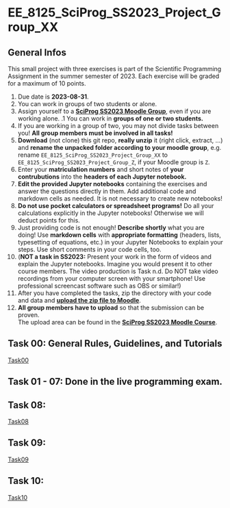 # EE_8125_SciProg_SS2023_Project_Group_XX

## General Infos

This small project with three exercises is part of the Scientific Programming Assignment in the summer semester of 2023. Each exercise will be graded for a maximum of 10 points.

1. Due date is **2023-08-31**.
1. You can work in groups of two students or alone.
1. Assign yourself to a [**SciProg SS2023 Moodle Group**](https://moodle.hochschule-rhein-waal.de/mod/choicegroup/view.php?id=367938), even if you are working alone. 
.1 You can work in **groups of one or two students.**
1. If you are working in a group of two, you may not divide tasks between you! **All group members must be involved in all tasks!** 
1. **Download** (not clone) this git repo, **really unzip** it (right click, extract, ...) and **rename the unpacked folder according to your moodle group**, e.g. rename `EE_8125_SciProg_SS2023_Project_Group_XX` to `EE_8125_SciProg_SS2023_Project_Group_Z`, if your Moodle group is `Z`. 
1. Enter your **matriculation numbers** and short notes of **your contrubutions** into the **headers of each Jupyter notebook.**
1. **Edit the provided Jupyter notebooks** containing the exercises and answer the questions directly in them. Add additional code and markdown cells as needed. It is not necessary to create new notebooks!
1. **Do not use pocket calculators or spreadsheet programs!** Do all your calculations explicitly in the Jupyter notebooks! Otherwise we will deduct points for this. 
1. Just providing code is not enough! **Describe shortly** what you are doing! Use **markdown cells** with **appropriate formatting** (headers, lists, typesetting of equations, etc.) in your Jupyter Notebooks to explain your steps. Use short comments in your code cells, too.
1. (**NOT a task in SS2023:** Present your work in the form of videos and explain the Jupyter notebooks. Imagine you would present it to other course members. The video production is Task n.d. Do NOT take video recordings from your computer screen with your smartphone! Use professional screencast software such as OBS or similar!)
1. After you have completed the tasks, zip the directory with your code and data and [**upload the zip file to Moodle**](https://moodle.hochschule-rhein-waal.de/course/view.php?id=16470#section-6).
1. **All group members have to upload** so that the submission can be proven. 
<br>The upload area can be found in the [**SciProg SS2023 Moodle Course**](https://moodle.hochschule-rhein-waal.de/course/view.php?id=15216).

## Task 00: General Rules, Guidelines, and Tutorials

[Task00](Task00/README.md)

## Task 01 - 07: Done in the live programming exam.

## Task 08: 

[Task08](Task08/README.md)

## Task 09: 

[Task09](Task09/README.md)

## Task 10: 

[Task10](Task10/README.md)
